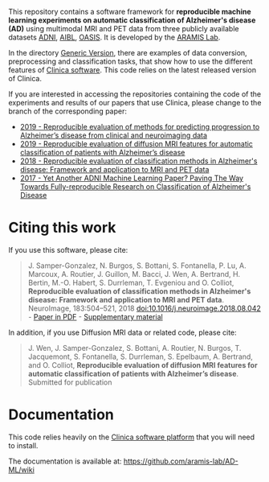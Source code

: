 This repository contains a software framework for **reproducible machine learning experiments on automatic classification of Alzheimer's disease (AD)** using multimodal MRI and PET data from three publicly available datasets [ADNI](http://adni.loni.usc.edu/), [AIBL](https://aibl.csiro.au/research/neuroimaging/), [OASIS](http://www.oasis-brains.org/). It is developed by the [ARAMIS Lab](http://www.aramislab.fr).

In the directory [Generic Version](Generic_Version), there are examples of data conversion, preprocessing and classification tasks, that show how to use the different features of [Clinica software](http://www.clinica.run). This code relies on the latest released version of Clinica.

If you are interested in accessing the repositories containing the code of the experiments and results of our papers that use Clinica, please change to the branch of the corresponding paper:

* [2019 - Reproducible evaluation of methods for predicting progression to Alzheimer’s disease from clinical and neuroimaging data](tree/2019_SPIE)
* [2019 - Reproducible evaluation of diffusion MRI features for automatic classification of patients with Alzheimer’s disease](tree/2019_DTI)
* [2018 - Reproducible evaluation of classification methods in Alzheimer's disease: Framework and application to MRI and PET data](tree/2018_NeuroImage)
* [2017 - Yet Another ADNI Machine Learning Paper? Paving The Way Towards Fully-reproducible Research on Classification of Alzheimer's Disease](tree/2017_MLMI)

# Citing this work

If you use this software, please cite:
> J. Samper-Gonzalez, N. Burgos, S. Bottani, S. Fontanella, P. Lu, A. Marcoux, A. Routier, J. Guillon, M. Bacci, J. Wen, A. Bertrand, H. Bertin, M.-O. Habert, S. Durrleman, T. Evgeniou and O. Colliot, **Reproducible evaluation of classification methods in Alzheimer's disease: Framework and application to MRI and PET data**. NeuroImage, 183:504–521, 2018 [doi:10.1016/j.neuroimage.2018.08.042](https://doi.org/10.1016/j.neuroimage.2018.08.042) - [Paper in PDF](https://hal.inria.fr/hal-01858384/document) - [Supplementary material](https://hal.inria.fr/hal-01858384/file/supplementary_data.xlsx)
>

In addition, if you use Diffusion MRI data or related code, please cite:
> J. Wen, J. Samper-Gonzalez, S. Bottani, A. Routier, N. Burgos,  T. Jacquemont, S. Fontanella,  S. Durrleman, S. Epelbaum, A. Bertrand,  and O. Colliot, **Reproducible evaluation of diffusion MRI features for automatic classification of patients with Alzheimer’s disease**. Submitted for publication
>

# Documentation

This code relies heavily on the [Clinica software platform](http://www.clinica.run) that you will need to install.

The documentation is available at: https://github.com/aramis-lab/AD-ML/wiki

